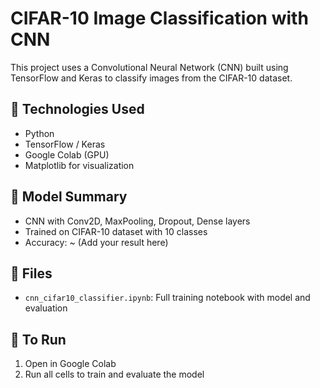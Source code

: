 # CIFAR-10 Image Classification with CNN

This project uses a Convolutional Neural Network (CNN) built using TensorFlow and Keras to classify images from the CIFAR-10 dataset.

## 🔧 Technologies Used
- Python
- TensorFlow / Keras
- Google Colab (GPU)
- Matplotlib for visualization

## 🧠 Model Summary
- CNN with Conv2D, MaxPooling, Dropout, Dense layers
- Trained on CIFAR-10 dataset with 10 classes
- Accuracy: ~ (Add your result here)

## 📂 Files
- `cnn_cifar10_classifier.ipynb`: Full training notebook with model and evaluation

## 🚀 To Run
1. Open in Google Colab
2. Run all cells to train and evaluate the model
